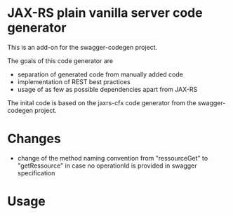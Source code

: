 # JAX-RS plain vanilla server code generator
This is an add-on for the swagger-codegen project. 

The goals of this code generator are

* separation of generated code from manually added code
* implementation of REST best practices
* usage of as few as possible dependencies apart from JAX-RS

The inital code is based on the jaxrs-cfx code generator from the swagger-codegen project.

# Changes
* change of the method naming convention from "ressourceGet" to "getRessource" in case no operationId is provided in swagger specification

# Usage
``` java -cp jaxrs-vanilla-server-codegen-1.0.0.jar;swagger-codegen-cli.jar io.swagger.codegen.SwaggerCodegen  generate -i swagger.yml -l jaxrs-vanilla -o src\main
```